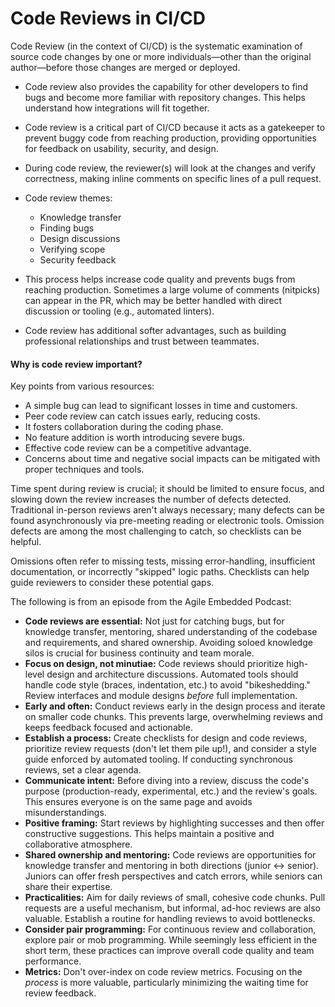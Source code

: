 # Code Reviews in CI/CD

Code Review (in the context of CI/CD) is the systematic examination of source code changes by one or more individuals—other than the original author—before those changes are merged or deployed.

- Code review also provides the capability for other developers to find bugs and become more familiar with repository changes. This helps understand how integrations will fit together.

- Code review is a critical part of CI/CD because it acts as a gatekeeper to prevent buggy code from reaching production, providing opportunities for feedback on usability, security, and design.

- During code review, the reviewer(s) will look at the changes and verify correctness, making inline comments on specific lines of a pull request.

- Code review themes:

  - Knowledge transfer
  - Finding bugs
  - Design discussions
  - Verifying scope
  - Security feedback

- This process helps increase code quality and prevents bugs from reaching production. Sometimes a large volume of comments (nitpicks) can appear in the PR, which may be better handled with direct discussion or tooling (e.g., automated linters).

- Code review has additional softer advantages, such as building professional relationships and trust between teammates.

#### Why is code review important?

Key points from various resources:

- A simple bug can lead to significant losses in time and customers.
- Peer code review can catch issues early, reducing costs.
- It fosters collaboration during the coding phase.
- No feature addition is worth introducing severe bugs.
- Effective code review can be a competitive advantage.
- Concerns about time and negative social impacts can be mitigated with proper techniques and tools.

Time spent during review is crucial; it should be limited to ensure focus, and slowing down the review increases the number of defects detected. Traditional in-person reviews aren't always necessary; many defects can be found asynchronously via pre-meeting reading or electronic tools. Omission defects are among the most challenging to catch, so checklists can be helpful.

Omissions often refer to missing tests, missing error-handling, insufficient documentation, or incorrectly "skipped" logic paths. Checklists can help guide reviewers to consider these potential gaps.

The following is from an episode from the Agile Embedded Podcast:

- **Code reviews are essential:** Not just for catching bugs, but for knowledge transfer, mentoring, shared understanding of the codebase and requirements, and shared ownership. Avoiding soloed knowledge silos is crucial for business continuity and team morale.
- **Focus on design, not minutiae:** Code reviews should prioritize high-level design and architecture discussions. Automated tools should handle code style (braces, indentation, etc.) to avoid "bikeshedding." Review interfaces and module designs _before_ full implementation.
- **Early and often:** Conduct reviews early in the design process and iterate on smaller code chunks. This prevents large, overwhelming reviews and keeps feedback focused and actionable.
- **Establish a process:** Create checklists for design and code reviews, prioritize review requests (don't let them pile up!), and consider a style guide enforced by automated tooling. If conducting synchronous reviews, set a clear agenda.
- **Communicate intent:** Before diving into a review, discuss the code's purpose (production-ready, experimental, etc.) and the review's goals. This ensures everyone is on the same page and avoids misunderstandings.
- **Positive framing:** Start reviews by highlighting successes and then offer constructive suggestions. This helps maintain a positive and collaborative atmosphere.
- **Shared ownership and mentoring:** Code reviews are opportunities for knowledge transfer and mentoring in both directions (junior ↔ senior). Juniors can offer fresh perspectives and catch errors, while seniors can share their expertise.
- **Practicalities:** Aim for daily reviews of small, cohesive code chunks. Pull requests are a useful mechanism, but informal, ad-hoc reviews are also valuable. Establish a routine for handling reviews to avoid bottlenecks.
- **Consider pair programming:** For continuous review and collaboration, explore pair or mob programming. While seemingly less efficient in the short term, these practices can improve overall code quality and team performance.
- **Metrics:** Don't over-index on code review metrics. Focusing on the _process_ is more valuable, particularly minimizing the waiting time for review feedback.
